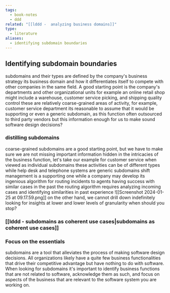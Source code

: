 ```yaml
---
tags:
  - book-notes
  - ddd
related: "[[lddd -  analyzing business domains]]"
type:
  - literature
aliases:
  - identifying subdomain boundaries
---
```




## Identifying subdomain boundaries 
subdomains and their types are defined by the company's business strategy its business domain and how it differentiates itself to compete with other companies in the same field. A good starting point is the company's departments and other organizational units for example an online retail shop might include a warehouse, customer service picking, and shipping quality control these are relatively coarse-grained areas of activity, for example, customer service department its reasonable to assume that it would be supporting or even a generic subdomain, as this function often outsourced to third party vendors but this information enough for us to make sound software design decisions?

### distilling subdomains 
coarse-grained subdomains are a good starting point, but we have to make sure we are not missing important information hidden in the intricacies of the business function, let's take our example for customer service when viewed as individual subdomains these activities can be of different types while help desk and telephone systems are generic subdomains shift management is a supporting one while a company may develop its ingenious algorithm for routing incidents to agents having success with similar cases in the past the routing algorithm requires analyzing incoming cases and identifying similarities in past experience ![[Screenshot 2024-01-25 at 09.17.59.png]]
on the other hand, we cannot drill down indefinitely looking for insights at lower and lower levels of granularity when should you stop?
### [[lddd - subdomains as coherent use cases|subdomains as coherent use cases]]

### Focus on the essentials
subdomains are a tool that alleviates the process of making software design decisions. All organizations likely have a quite few business functionalities that drive their competitive advantage but have nothing to do with software.
When looking for subdomains it's important to identify business functions that are not related to software, acknowledge them as such, and focus on aspects of the business that are relevant to the software system you are working on.

